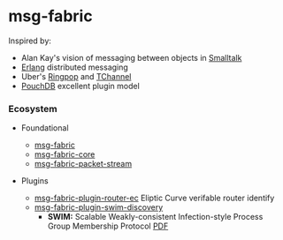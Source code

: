# msg-fabric

Inspired by:
- Alan Kay's vision of messaging between objects in [Smalltalk](https://en.wikipedia.org/wiki/Smalltalk#Messages)
- [Erlang](http://erlang.org/doc/reference_manual/distributed.html) distributed messaging
- Uber's [Ringpop](https://github.com/uber-node/ringpop-node) and [TChannel](https://github.com/uber/tchannel-node)
- [PouchDB](https://pouchdb.com/custom.html) excellent plugin model

### Ecosystem

- Foundational
  - [msg-fabric](https://www.npmjs.com/package/msg-fabric)
  - [msg-fabric-core](https://www.npmjs.com/package/msg-fabric-core)
  - [msg-fabric-packet-stream](https://www.npmjs.com/package/msg-fabric-packet-stream)

- Plugins
  - [msg-fabric-plugin-router-ec](https://npmjs.com/packages/msg-fabric-plugin-router-ec) Eliptic Curve verifable router identify
  - [msg-fabric-plugin-swim-discovery](https://npmjs.com/packages/msg-fabric-plugin-swim-discovery)
    - **SWIM:** Scalable Weakly-consistent Infection-style Process Group Membership Protocol [PDF](http://www.cs.cornell.edu/~asdas/research/dsn02-SWIM.pdf)
